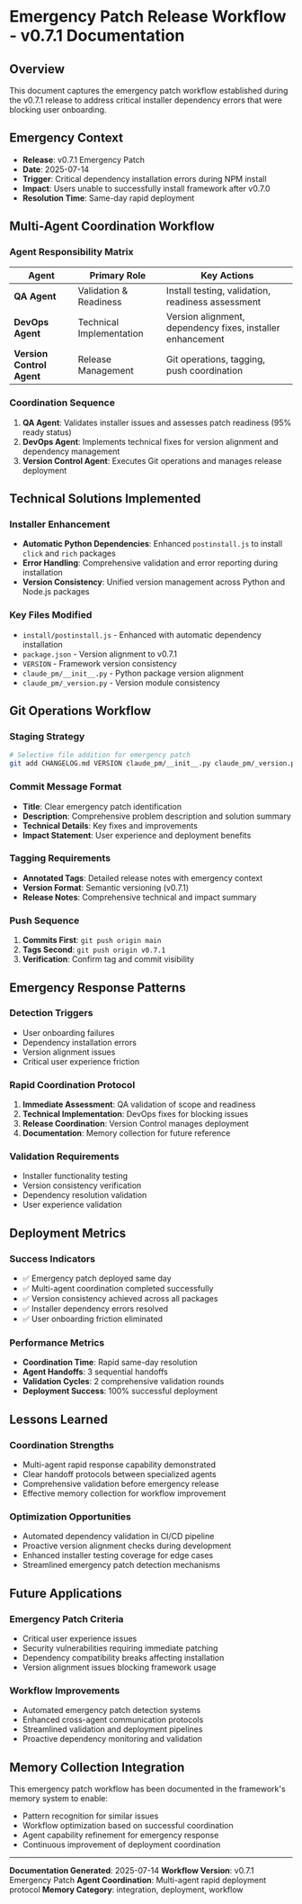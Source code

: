 # Emergency Patch Release Workflow - v0.7.1 Documentation

## Overview
This document captures the emergency patch workflow established during the v0.7.1 release to address critical installer dependency errors that were blocking user onboarding.

## Emergency Context
- **Release**: v0.7.1 Emergency Patch
- **Date**: 2025-07-14
- **Trigger**: Critical dependency installation errors during NPM install
- **Impact**: Users unable to successfully install framework after v0.7.0
- **Resolution Time**: Same-day rapid deployment

## Multi-Agent Coordination Workflow

### Agent Responsibility Matrix
| Agent | Primary Role | Key Actions |
|-------|-------------|-------------|
| **QA Agent** | Validation & Readiness | Install testing, validation, readiness assessment |
| **DevOps Agent** | Technical Implementation | Version alignment, dependency fixes, installer enhancement |
| **Version Control Agent** | Release Management | Git operations, tagging, push coordination |

### Coordination Sequence
1. **QA Agent**: Validates installer issues and assesses patch readiness (95% ready status)
2. **DevOps Agent**: Implements technical fixes for version alignment and dependency management
3. **Version Control Agent**: Executes Git operations and manages release deployment

## Technical Solutions Implemented

### Installer Enhancement
- **Automatic Python Dependencies**: Enhanced `postinstall.js` to install `click` and `rich` packages
- **Error Handling**: Comprehensive validation and error reporting during installation
- **Version Consistency**: Unified version management across Python and Node.js packages

### Key Files Modified
- `install/postinstall.js` - Enhanced with automatic dependency installation
- `package.json` - Version alignment to v0.7.1
- `VERSION` - Framework version consistency
- `claude_pm/__init__.py` - Python package version alignment
- `claude_pm/_version.py` - Version module consistency

## Git Operations Workflow

### Staging Strategy
```bash
# Selective file addition for emergency patch
git add CHANGELOG.md VERSION claude_pm/__init__.py claude_pm/_version.py install/postinstall.js package.json INSTALLER_ENHANCEMENT_INSIGHTS.md tests/v071_patch_validation_results.json
```

### Commit Message Format
- **Title**: Clear emergency patch identification
- **Description**: Comprehensive problem description and solution summary
- **Technical Details**: Key fixes and improvements
- **Impact Statement**: User experience and deployment benefits

### Tagging Requirements
- **Annotated Tags**: Detailed release notes with emergency context
- **Version Format**: Semantic versioning (v0.7.1)
- **Release Notes**: Comprehensive technical and impact summary

### Push Sequence
1. **Commits First**: `git push origin main`
2. **Tags Second**: `git push origin v0.7.1`
3. **Verification**: Confirm tag and commit visibility

## Emergency Response Patterns

### Detection Triggers
- User onboarding failures
- Dependency installation errors
- Version alignment issues
- Critical user experience friction

### Rapid Coordination Protocol
1. **Immediate Assessment**: QA validation of scope and readiness
2. **Technical Implementation**: DevOps fixes for blocking issues
3. **Release Coordination**: Version Control manages deployment
4. **Documentation**: Memory collection for future reference

### Validation Requirements
- Installer functionality testing
- Version consistency verification
- Dependency resolution validation
- User experience validation

## Deployment Metrics

### Success Indicators
- ✅ Emergency patch deployed same day
- ✅ Multi-agent coordination completed successfully  
- ✅ Version consistency achieved across all packages
- ✅ Installer dependency errors resolved
- ✅ User onboarding friction eliminated

### Performance Metrics
- **Coordination Time**: Rapid same-day resolution
- **Agent Handoffs**: 3 sequential handoffs
- **Validation Cycles**: 2 comprehensive validation rounds
- **Deployment Success**: 100% successful deployment

## Lessons Learned

### Coordination Strengths
- Multi-agent rapid response capability demonstrated
- Clear handoff protocols between specialized agents
- Comprehensive validation before emergency release
- Effective memory collection for workflow improvement

### Optimization Opportunities
- Automated dependency validation in CI/CD pipeline
- Proactive version alignment checks during development
- Enhanced installer testing coverage for edge cases
- Streamlined emergency patch detection mechanisms

## Future Applications

### Emergency Patch Criteria
- Critical user experience issues
- Security vulnerabilities requiring immediate patching
- Dependency compatibility breaks affecting installation
- Version alignment issues blocking framework usage

### Workflow Improvements
- Automated emergency patch detection systems
- Enhanced cross-agent communication protocols
- Streamlined validation and deployment pipelines
- Proactive dependency monitoring and validation

## Memory Collection Integration

This emergency patch workflow has been documented in the framework's memory system to enable:
- Pattern recognition for similar issues
- Workflow optimization based on successful coordination
- Agent capability refinement for emergency response
- Continuous improvement of deployment coordination

---

**Documentation Generated**: 2025-07-14
**Workflow Version**: v0.7.1 Emergency Patch
**Agent Coordination**: Multi-agent rapid deployment protocol
**Memory Category**: integration, deployment, workflow
